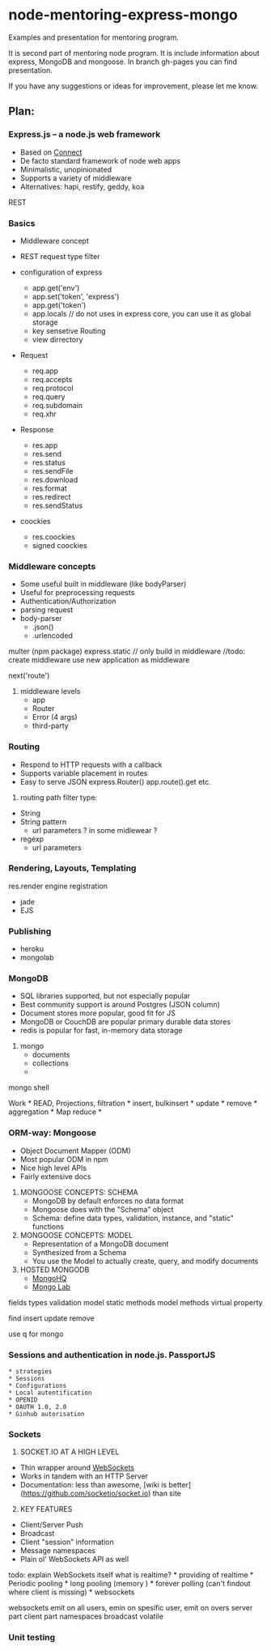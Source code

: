 # node-mentoring-express-mongo
Examples and presentation for mentoring program.

It is second part of mentoring node program. It is include information about express, MongoDB and mongoose. In branch gh-pages you can find presentation.

If you have any suggestions or ideas for improvement, please let me know.

## Plan:
### Express.js – a node.js web framework

 * Based on [Connect](https://github.com/senchalabs/connect)
 * De facto standard framework of node web apps
 * Minimalistic, unopinionated
 * Supports a variety of middleware
 * Alternatives: hapi, restify, geddy, koa

REST

### Basics
 * Middleware concept
 * REST request type filter
 * configuration of express
    * app.get('env')
    * app.set('token', 'express')
    * app.get('token')
    * app.locals // do not uses in express core, you can use it as global storage
    * key sensetive Routing
    * view dirrectory
 * Request
    * req.app
    * req.accepts
    * req.protocol
    * req.query
    * req.subdomain
    * req.xhr
 * Response
    * res.app
    * res.send
    * res.status
    * res.sendFile
    * res.download
    * res.format
    * res.redirect
    * res.sendStatus

 * coockies
    * res.coockies
    * signed coockies

### Middleware concepts

 * Some useful built in middleware (like bodyParser)
 * Useful for preprocessing requests
 * Authentication/Authorization
 * parsing request
 * body-parser
    * .json()
    * .urlencoded

multer (npm package)
express.static // only build in middleware
//todo: create middleware
use new application as middleware

next('route')
1. middleware levels
    * app
    * Router
    * Error (4 args)
    * third-party

### Routing

 * Respond to HTTP requests with a callback
 * Supports variable placement in routes
 * Easy to serve JSON
express.Router()
app.route().get etc.
1. routing path filter type:
 * String
 * String pattern
    * url parameters ? in some midlewear ?
 * regexp
    * url parameters

### Rendering, Layouts, Templating
 res.render
 engine registration
 * jade
 * EJS

### Publishing

 * heroku
 * mongolab

### MongoDB
 * SQL libraries supported, but not especially popular
 * Best community support is around Postgres (JSON column)
 * Document stores more popular, good fit for JS
 * MongoDB or CouchDB are popular primary durable data stores
 * redis is popular for fast, in-memory data storage


1. mongo
    * documents
    * collections
    *

mongo shell

Work
    * READ, Projections, filtration
    * insert, bulkinsert
    * update
    * remove
    * aggregation
    * Map reduce
    *

### ORM-way: Mongoose
 * Object Document Mapper (ODM)
 * Most popular ODM in npm
 * Nice high level APIs
 * Fairly extensive docs
1. MONGOOSE CONCEPTS: SCHEMA
     * MongoDB by default enforces no data format
     * Mongoose does with the "Schema" object
     * Schema: define data types, validation, instance, and "static" functions
2. MONGOOSE CONCEPTS: MODEL
     * Representation of a MongoDB document
     * Synthesized from a Schema
     * You use the Model to actually create, query, and modify documents
3. HOSTED MONGODB
     * [MongoHQ](https://www.compose.io/mongodb/)
     * [Mongo Lab](https://mongolab.com/)

fields types
validation
model static methods
model methods
virtual property

find
insert
update
remove

use q for mongo
### Sessions and authentication in node.js. PassportJS

    * strategies
    * Sessions
    * Configurations
    * Local autentification
    * OPENID
    * OAUTH 1.0, 2.0
    * Ginhub autorisation
### Sockets

1. SOCKET.IO AT A HIGH LEVEL
 * Thin wrapper around [WebSockets](http://www.html5rocks.com/en/tutorials/websockets/basics/)
 * Works in tandem with an HTTP Server  
 * Documentation: less than awesome, [wiki is better] (https://github.com/socketio/socket.io) than site
2. KEY FEATURES
 * Client/Server Push
 * Broadcast
 * Client "session" information
 * Message namespaces
 * Plain ol' WebSockets API as well  

todo: explain WebSockets itself
what is realtime?
    * providing of realtime
        * Periodic pooling
        * long pooling (memory )
        * forever polling (can't findout where client is missing)
        * websockets

websockets emit on all users, emin on spesific user, emit on overs
server part
client part
namespaces
broadcast
volatile


### Unit testing